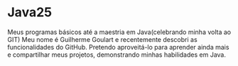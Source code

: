 # Java25
Meus programas básicos até a maestria em Java(celebrando minha volta ao GIT)
Meu nome é Guilherme Goulart e recentemente descobri as funcionalidades do GitHub. Pretendo aproveitá-lo para aprender ainda mais e compartilhar meus projetos, demonstrando minhas habilidades em Java.
